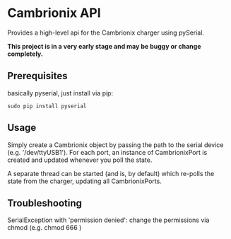 # Cambrionix API #
Provides a high-level api for the Cambrionix charger
using pySerial.

**This project is in a very early stage and may be buggy or change completely.**

## Prerequisites ##
basically pyserial, just install via pip:

`sudo pip install pyserial`

## Usage ##
Simply create a Cambrionix object by passing the path to the serial device (e.g. '/dev/ttyUSB1').
For each port, an instance of CambrionixPort is created and updated whenever you poll the state. 

A separate thread can be started (and is, by default) which re-polls the state from the charger, updating all CambrionixPorts.

## Troubleshooting ##
SerialException with 'permission denied':
change the permissions via chmod (e.g. chmod 666 <device>) 


